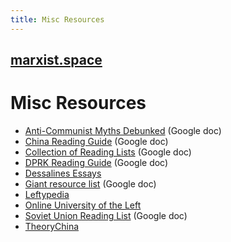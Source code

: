 ```yaml
---
title: Misc Resources
---
```


## [marxist.space](https://marxist.space)

# Misc Resources

* [Anti-Communist Myths Debunked](https://docs.google.com/document/d/1Gxwhh-vdeB--47HM-20cEVRC9eAMhrapbNf0Sk8VSOs/edit) (Google doc)
* [China Reading Guide](https://drive.google.com/file/d/15I2LRlK-VofmD1FWmXS1ERltTwuYFZcC/view) (Google doc)
* [Collection of Reading Lists](https://docs.google.com/document/d/1k-OPPy9UM9ApPuWVIsPcvX3zQh1LUsVbPQocD9mUhyA/edit) (Google doc)
* [DPRK Reading Guide](https://drive.google.com/file/d/1QQn3q4OZwMh44qTmYhzHYSpokYoOEa_v/view) (Google doc)
* [Dessalines Essays](https://github.com/dessalines/essays)
* [Giant resource list](https://docs.google.com/document/d/11dtFGU9nTbl6TuTj1SDfDJPU1is4tgWwieYOzqACyHg/edit) (Google doc)
* [Leftypedia](https://leftypedia.org/wiki/Main_Page)
* [Online University of the Left](http://ouleft.org/)
* [Soviet Union Reading List](https://docs.google.com/document/d/1qeYeYeLN7uKxfMdoe7TAmOMD2fmgyZdU_urvW6eAsRg/mobilebasic) (Google doc)
* [TheoryChina](http://en.theorychina.org/)
